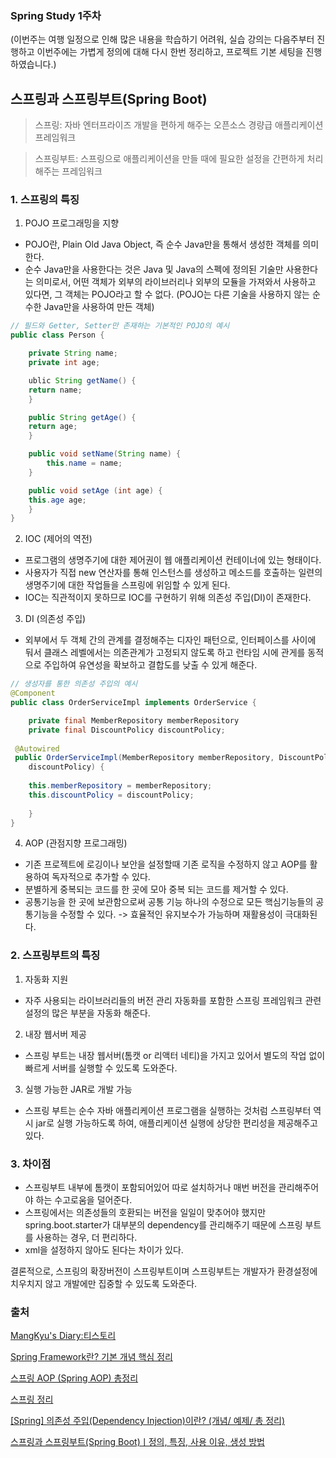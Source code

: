 ### Spring Study 1주차

(이번주는 여행 일정으로 인해 많은 내용을 학습하기 어려워, 실습 강의는 다음주부터 진행하고 이번주에는 가볍게 정의에 대해 다시 한번 정리하고, 프로젝트 기본 세팅을 진행하였습니다.)

## 스프링과 스프링부트(Spring Boot)
> 스프링: 자바 엔터프라이즈 개발을 편하게 해주는 오픈소스 경량급 애플리케이션 프레임워크 

 
> 스프링부트: 스프링으로 애플리케이션을 만들 때에 필요한 설정을 간편하게 처리해주는 프레임워크

 
### 1. 스프링의 특징
1. POJO 프로그래밍을 지향
- POJO란, Plain Old Java Object, 즉 순수 Java만을 통해서 생성한 객체를 의미한다. 
- 순수 Java만을 사용한다는 것은 Java 및 Java의 스펙에 정의된 기술만 사용한다는 의미로서, 어떤 객체가 외부의 라이브러리나 외부의 모듈을 가져와서 사용하고 있다면, 그 객체는 POJO라고 할 수 없다. (POJO는 다른 기술을 사용하지 않는 순수한 Java만을 사용하여 만든 객체)

``` java
// 필드와 Getter, Setter만 존재하는 기본적인 POJO의 예시 
public class Person {

    private String name;
    private int age;

    ublic String getName() {
    return name;
    }

    public String getAge() {
    return age;
    }

    public void setName(String name) { 
        this.name = name;
    }

    public void setAge (int age) {
    this.age age;
    }
}

```
2. IOC (제어의 역전)
- 프로그램의 생명주기에 대한 제어권이 웹 애플리케이션 컨테이너에 있는 형태이다.
- 사용자가 직접 new 연산자를 통해 인스턴스를 생성하고 메소드를 호출하는 일련의 생명주기에 대한 작업들을 스프링에 위임할 수 있게 된다.
- IOC는 직관적이지 못하므로 IOC를 구현하기 위해 의존성 주입(DI)이 존재한다.

3. DI (의존성 주입)
- 외부에서 두 객체 간의 관계를 결정해주는 디자인 패턴으로, 인터페이스를 사이에 둬서 클래스 레벨에서는 의존관계가 고정되지 않도록 하고 런타임 시에 관게를 동적으로 주입하여 유연성을 확보하고 결합도를 낮출 수 있게 해준다.
``` java
// 생성자를 통한 의존성 주입의 예시
@Component
public class OrderServiceImpl implements OrderService {

 	private final MemberRepository memberRepository
	private final DiscountPolicy discountPolicy;
 
 @Autowired
 public OrderServiceImpl(MemberRepository memberRepository, DiscountPolicy 
	discountPolicy) {
            
	this.memberRepository = memberRepository;
	this.discountPolicy = discountPolicy;
    
 	}
}
```

4. AOP (관점지향 프로그래밍)
- 기존 프로젝트에 로깅이나 보안을 설정할때 기존 로직을 수정하지 않고 AOP를 활용하여 독자적으로 추가할 수 있다.
- 분별하게 중복되는 코드를 한 곳에 모아 중복 되는 코드를 제거할 수 있다.
- 공통기능을 한 곳에 보관함으로써 공통 기능 하나의 수정으로 모든 핵심기능들의 공통기능을 수정할 수 있다. -> 효율적인 유지보수가 가능하며 재활용성이 극대화된다.

### 2. 스프링부트의 특징
1. 자동화 지원 
- 자주 사용되는 라이브러리들의 버전 관리 자동화를 포함한 스프링 프레임워크 관련 설정의 많은 부분을 자동화 해준다.

2. 내장 웹서버 제공
- 스프링 부트는 내장 웹서버(톰캣 or 리액터 네티)을 가지고 있어서 별도의 작업 없이 빠르게 서버를 실행할 수 있도록 도와준다.

3. 실행 가능한 JAR로 개발 가능
- 스프링 부트는 순수 자바 애플리케이션 프로그램을 실행하는 것처럼 스프링부터 역시 jar로 실행 가능하도록 하여, 애플리케이션 실행에 상당한 편리성을 제공해주고 있다.

### 3. 차이점
- 스프링부트 내부에 톰캣이 포함되어있어 따로 설치하거나 매번 버전을 관리해주어야 하는 수고로움을 덜어준다.
- 스프링에서는 의존성들의 호환되는 버전을 일일이 맞추어야 했지만 spring.boot.starter가 대부분의 dependency를 관리해주기 때문에 스프링 부트를 사용하는 경우, 더 편리하다.
- xml을 설정하지 않아도 된다는 차이가 있다.

결론적으로, 스프링의 확장버전이 스프링부트이며 스프링부트는 개발자가 환경설정에 치우치지 않고 개발에만 집중할 수 있도록 도와준다. 

### 출처
[MangKyu's Diary:티스토리](https://mangkyu.tistory.com/150)

[Spring Framework란? 기본 개념 핵심 정리](https://khj93.tistory.com/entry/Spring-Spring-Framework%EB%9E%80-%EA%B8%B0%EB%B3%B8-%EA%B0%9C%EB%85%90-%ED%95%B5%EC%8B%AC-%EC%A0%95%EB%A6%AC)

[스프링 AOP (Spring AOP) 총정리](https://engkimbs.tistory.com/746)

[스프링 정리](https://leveloper.tistory.com/33)

[[Spring] 의존성 주입(Dependency Injection)이란? (개념/ 예제/ 총 정리)](https://jeongkyun-it.tistory.com/172)

[스프링과 스프링부트(Spring Boot)ㅣ정의, 특징, 사용 이유, 생성 방법](https://www.codestates.com/blog/content/%EC%8A%A4%ED%94%84%EB%A7%81-%EC%8A%A4%ED%94%84%EB%A7%81%EB%B6%80%ED%8A%B8)

